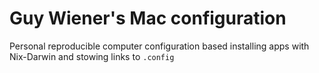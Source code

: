 # Guy Wiener's Mac configuration

Personal reproducible computer configuration based installing apps with Nix-Darwin and stowing links to `.config`
